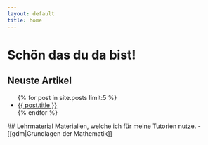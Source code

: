 ```yaml
---
layout: default
title: home
---
```

# Schön das du da bist! 

## Neuste Artikel
<ul>
  {% for post in site.posts limit:5 %}
    <li>
      <a href="{{ post.url }}">{{ post.title }}</a>
    </li>
  {% endfor %}
</ul>
## Lehrmaterial
Materialien, welche ich für meine Tutorien nutze.
- [[gdm|Grundlagen der Mathematik]]
